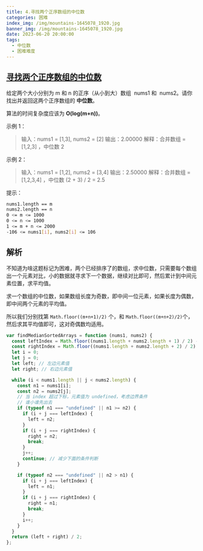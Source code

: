 ```yaml
---
title: 4.寻找两个正序数组的中位数
categories: 困难
index_img: /img/mountains-1645078_1920.jpg
banner_img: /img/mountains-1645078_1920.jpg
date: 2023-06-20 20:00:00
tags:
  - 中位数
  - 困难难度
---
```


## [寻找两个正序数组的中位数](https://leetcode.cn/problems/median-of-two-sorted-arrays/)

给定两个大小分别为 m 和 n 的正序（从小到大）数组  nums1 和  nums2。请你找出并返回这两个正序数组的 **中位数**。

算法的时间复杂度应该为 **O(log(m+n))**。

<!-- more -->

示例 1：

> 输入：nums1 = [1,3], nums2 = [2]
> 输出：2.00000
> 解释：合并数组 = [1,2,3] ，中位数 2

示例 2：

> 输入：nums1 = [1,2], nums2 = [3,4]
> 输出：2.50000
> 解释：合并数组 = [1,2,3,4] ，中位数 (2 + 3) / 2 = 2.5

提示：

```bash
nums1.length == m
nums2.length == n
0 <= m <= 1000
0 <= n <= 1000
1 <= m + n <= 2000
-106 <= nums1[i], nums2[i] <= 106
```

## 解析

不知道为啥这题标记为困难，两个已经排序了的数组，求中位数，只需要每个数组出一个元素对比，小的数据就寻求下一个数据，继续对比即可，然后累计到中间元素位置，求平均值。

求一个数组的中位数，如果数组长度为奇数，即中间一位元素，如果长度为偶数，即中间两个元素的平均值。

所以我们分别找第 `Math.floor((m+n+1)/2)` 个，和 `Math.floor((m+n+2)/2)`个，然后求其平均值即可，这对奇偶数均适用。

```javascript
var findMedianSortedArrays = function (nums1, nums2) {
  const leftIndex = Math.floor((nums1.length + nums2.length + 1) / 2) - 1; // 左边元素索引
  const rightIndex = Math.floor((nums1.length + nums2.length + 2) / 2) - 1; // 右边元素索引
  let i = 0;
  let j = 0;
  let left; // 左边元素值
  let right; // 右边元素值

  while (i < nums1.length || j < nums2.length) {
    const n1 = nums1[i];
    const n2 = nums2[j];
    // 当 index 超过下标，元素值为 undefined，考虑边界条件
    // 谁小谁先出去
    if (typeof n1 === "undefined" || n1 >= n2) {
      if (i + j === leftIndex) {
        left = n2;
      }
      if (i + j === rightIndex) {
        right = n2;
        break;
      }
      j++;
      continue; // 减少下面的条件判断
    }

    if (typeof n2 === "undefined" || n2 > n1) {
      if (i + j === leftIndex) {
        left = n1;
      }
      if (i + j === rightIndex) {
        right = n1;
        break;
      }
      i++;
    }
  }
  return (left + right) / 2;
};
```
